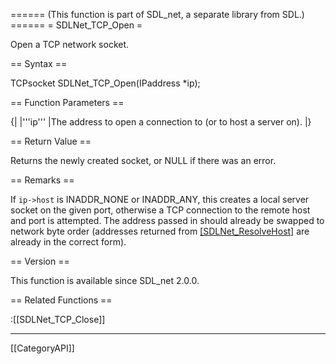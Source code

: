 ====== (This function is part of SDL_net, a separate library from SDL.) ======
= SDLNet_TCP_Open =

Open a TCP network socket.

== Syntax ==

<syntaxhighlight lang='c'>
TCPsocket SDLNet_TCP_Open(IPaddress *ip);
</syntaxhighlight>

== Function Parameters ==

{|
|'''ip'''
|The address to open a connection to (or to host a server on).
|}

== Return Value ==

Returns the newly created socket, or NULL if there was an error.

== Remarks ==

If <code>ip->host</code> is INADDR_NONE or INADDR_ANY, this creates a local
server socket on the given port, otherwise a TCP connection to the remote
host and port is attempted. The address passed in should already be swapped
to network byte order (addresses returned from [[SDLNet_ResolveHost]]() are
already in the correct form).

== Version ==

This function is available since SDL_net 2.0.0.

== Related Functions ==

:[[SDLNet_TCP_Close]]

----
[[CategoryAPI]]



